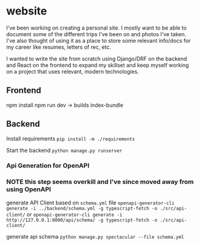 # website
I've been working on creating a personal site. I mostly want to be able to document some of the different trips I've been on and photos I've taken.
I've also thought of using it as a place to store some relevant info/docs for my career like resumes, letters of rec, etc.

I wanted to write the site from scratch using Django/DRF on the backend and React on the frontend to expand my skillset and keep myself working on a project that uses relevant, modern technologies.

## Frontend
npm install
npm run dev -> builds index-bundle

## Backend
Install requirements
`pip install -m ./requirements`

Start the backend
`python manage.py runserver`


### Api Generation for OpenAPI
### NOTE this step seems overkill and I've since moved away from using OpenAPI
generate API Client based on `schema.yml` file
`openapi-generator-cli generate -i ../backend/schema.yml -g typescript-fetch -o ./src/api-client/`
or
`openapi-generator-cli generate -i http://127.0.0.1:8000/api/schema/ -g typescript-fetch -o ./src/api-client/`

generate api schema
`python manage.py spectacular --file schema.yml`
